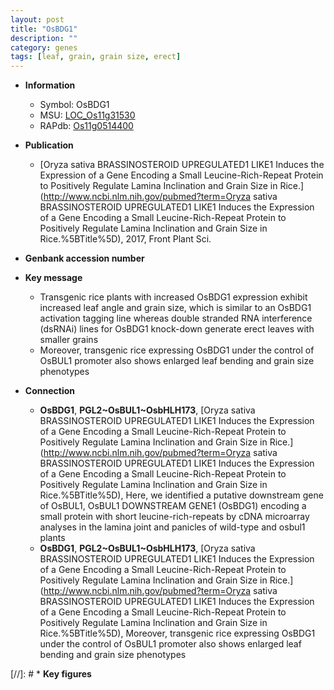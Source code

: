 ```yaml
---
layout: post
title: "OsBDG1"
description: ""
category: genes
tags: [leaf, grain, grain size, erect]
---
```


* **Information**  
    + Symbol: OsBDG1  
    + MSU: [LOC_Os11g31530](http://rice.uga.edu/cgi-bin/ORF_infopage.cgi?orf=LOC_Os11g31530)  
    + RAPdb: [Os11g0514400](https://rapdb.dna.affrc.go.jp/locus/?name=Os11g0514400)  

* **Publication**  
    + [Oryza sativa BRASSINOSTEROID UPREGULATED1 LIKE1 Induces the Expression of a Gene Encoding a Small Leucine-Rich-Repeat Protein to Positively Regulate Lamina Inclination and Grain Size in Rice.](http://www.ncbi.nlm.nih.gov/pubmed?term=Oryza sativa BRASSINOSTEROID UPREGULATED1 LIKE1 Induces the Expression of a Gene Encoding a Small Leucine-Rich-Repeat Protein to Positively Regulate Lamina Inclination and Grain Size in Rice.%5BTitle%5D), 2017, Front Plant Sci.

* **Genbank accession number**  

* **Key message**  
    + Transgenic rice plants with increased OsBDG1 expression exhibit increased leaf angle and grain size, which is similar to an OsBDG1 activation tagging line whereas double stranded RNA interference (dsRNAi) lines for OsBDG1 knock-down generate erect leaves with smaller grains
    + Moreover, transgenic rice expressing OsBDG1 under the control of OsBUL1 promoter also shows enlarged leaf bending and grain size phenotypes

* **Connection**  
    + __OsBDG1__, __PGL2~OsBUL1~OsbHLH173__, [Oryza sativa BRASSINOSTEROID UPREGULATED1 LIKE1 Induces the Expression of a Gene Encoding a Small Leucine-Rich-Repeat Protein to Positively Regulate Lamina Inclination and Grain Size in Rice.](http://www.ncbi.nlm.nih.gov/pubmed?term=Oryza sativa BRASSINOSTEROID UPREGULATED1 LIKE1 Induces the Expression of a Gene Encoding a Small Leucine-Rich-Repeat Protein to Positively Regulate Lamina Inclination and Grain Size in Rice.%5BTitle%5D),  Here, we identified a putative downstream gene of OsBUL1, OsBUL1 DOWNSTREAM GENE1 (OsBDG1) encoding a small protein with short leucine-rich-repeats by cDNA microarray analyses in the lamina joint and panicles of wild-type and osbul1 plants
    + __OsBDG1__, __PGL2~OsBUL1~OsbHLH173__, [Oryza sativa BRASSINOSTEROID UPREGULATED1 LIKE1 Induces the Expression of a Gene Encoding a Small Leucine-Rich-Repeat Protein to Positively Regulate Lamina Inclination and Grain Size in Rice.](http://www.ncbi.nlm.nih.gov/pubmed?term=Oryza sativa BRASSINOSTEROID UPREGULATED1 LIKE1 Induces the Expression of a Gene Encoding a Small Leucine-Rich-Repeat Protein to Positively Regulate Lamina Inclination and Grain Size in Rice.%5BTitle%5D),  Moreover, transgenic rice expressing OsBDG1 under the control of OsBUL1 promoter also shows enlarged leaf bending and grain size phenotypes

[//]: # * **Key figures**  


